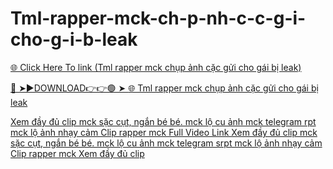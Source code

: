# Tml-rapper-mck-ch-p-nh-c-c-g-i-cho-g-i-b-leak
<a href="https://tivrok.cfd/ssxascs"> 🌐 Click Here To link (Tml rapper mck chụp ảnh cặc gửi cho gái bị leak)

🔴 ➤►DOWNLOAD👉👉🟢 ➤  <a href="https://tivrok.cfd/ssxascs"> 🌐 Tml rapper mck chụp ảnh cặc gửi cho gái bị leak

Xem đầy đủ clip mck sặc cụt, ngắn bé bé. mck lộ cu ảnh mck telegram rpt mck lộ ảnh nhạy cảm Clip rapper mck
 Full Video Link Xem đầy đủ clip mck sặc cụt, ngắn bé bé. mck lộ cu ảnh mck telegram srpt mck lộ ảnh nhạy cảm Clip rapper mck Xem đầy đủ clip

